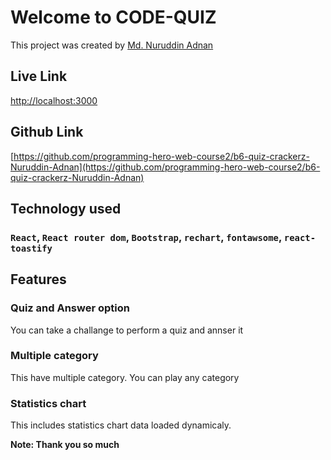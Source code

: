# Welcome to CODE-QUIZ

This project was created by [Md. Nuruddin Adnan](https://github.com/Nuruddin-Adnan)

## Live Link

[http://localhost:3000](http://localhost:3000)

## Github Link

[https://github.com/programming-hero-web-course2/b6-quiz-crackerz-Nuruddin-Adnan](https://github.com/programming-hero-web-course2/b6-quiz-crackerz-Nuruddin-Adnan)

## Technology used

### `React`, `React router dom`, `Bootstrap`, `rechart`, `fontawsome`, `react-toastify`

## Features

### Quiz and Answer option

You can take a challange to perform a quiz and annser it

### Multiple category

This have multiple category. You can play any category

### Statistics chart

This includes statistics chart data loaded dynamicaly.

**Note: Thank you so much**